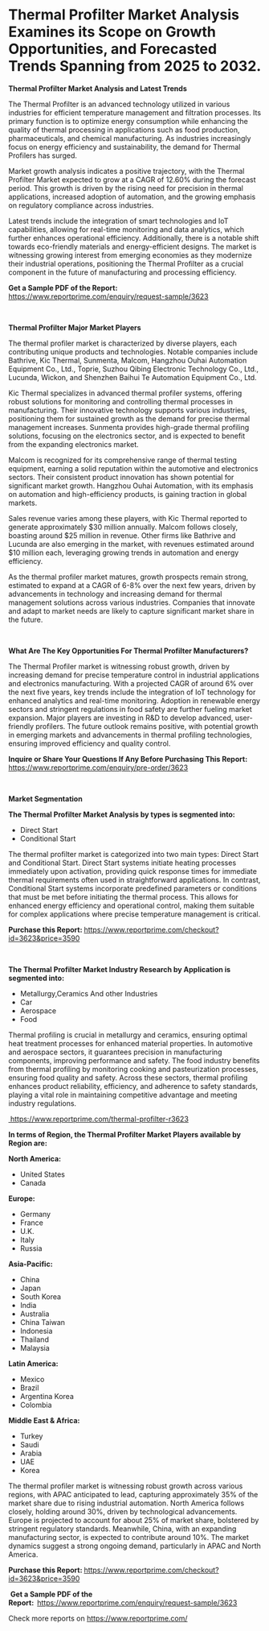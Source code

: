 <p><h1>Thermal Profilter Market Analysis Examines its Scope on Growth Opportunities, and Forecasted Trends Spanning from 2025 to 2032.</h1></p><p><strong>Thermal Profilter Market Analysis and Latest Trends</strong></p>
<p><p>The Thermal Profilter is an advanced technology utilized in various industries for efficient temperature management and filtration processes. Its primary function is to optimize energy consumption while enhancing the quality of thermal processing in applications such as food production, pharmaceuticals, and chemical manufacturing. As industries increasingly focus on energy efficiency and sustainability, the demand for Thermal Profilers has surged.</p><p>Market growth analysis indicates a positive trajectory, with the Thermal Profilter Market expected to grow at a CAGR of 12.60% during the forecast period. This growth is driven by the rising need for precision in thermal applications, increased adoption of automation, and the growing emphasis on regulatory compliance across industries. </p><p>Latest trends include the integration of smart technologies and IoT capabilities, allowing for real-time monitoring and data analytics, which further enhances operational efficiency. Additionally, there is a notable shift towards eco-friendly materials and energy-efficient designs. The market is witnessing growing interest from emerging economies as they modernize their industrial operations, positioning the Thermal Profilter as a crucial component in the future of manufacturing and processing efficiency.</p></p>
<p><strong>Get a Sample PDF of the Report:&nbsp;</strong> <a href="https://www.reportprime.com/enquiry/request-sample/3623?utm_campaign=2456&utm_medium=2&utm_source=Github&utm_content=ia&utm_term=18032025&utm_id=thermal-profilter">https://www.reportprime.com/enquiry/request-sample/3623</a></p>
<p>&nbsp;</p>
<p><strong>Thermal Profilter Major Market Players</strong></p>
<p><p>The thermal profiler market is characterized by diverse players, each contributing unique products and technologies. Notable companies include Bathrive, Kic Thermal, Sunmenta, Malcom, Hangzhou Ouhai Automation Equipment Co., Ltd., Toprie, Suzhou Qibing Electronic Technology Co., Ltd., Lucunda, Wickon, and Shenzhen Baihui Te Automation Equipment Co., Ltd.</p><p>Kic Thermal specializes in advanced thermal profiler systems, offering robust solutions for monitoring and controlling thermal processes in manufacturing. Their innovative technology supports various industries, positioning them for sustained growth as the demand for precise thermal management increases. Sunmenta provides high-grade thermal profiling solutions, focusing on the electronics sector, and is expected to benefit from the expanding electronics market.</p><p>Malcom is recognized for its comprehensive range of thermal testing equipment, earning a solid reputation within the automotive and electronics sectors. Their consistent product innovation has shown potential for significant market growth. Hangzhou Ouhai Automation, with its emphasis on automation and high-efficiency products, is gaining traction in global markets.</p><p>Sales revenue varies among these players, with Kic Thermal reported to generate approximately $30 million annually. Malcom follows closely, boasting around $25 million in revenue. Other firms like Bathrive and Lucunda are also emerging in the market, with revenues estimated around $10 million each, leveraging growing trends in automation and energy efficiency.</p><p>As the thermal profiler market matures, growth prospects remain strong, estimated to expand at a CAGR of 6-8% over the next few years, driven by advancements in technology and increasing demand for thermal management solutions across various industries. Companies that innovate and adapt to market needs are likely to capture significant market share in the future.</p></p>
<p>&nbsp;</p>
<p><strong>What Are The Key Opportunities For Thermal Profilter Manufacturers?</strong></p>
<p><p>The Thermal Profiler market is witnessing robust growth, driven by increasing demand for precise temperature control in industrial applications and electronics manufacturing. With a projected CAGR of around 6% over the next five years, key trends include the integration of IoT technology for enhanced analytics and real-time monitoring. Adoption in renewable energy sectors and stringent regulations in food safety are further fueling market expansion. Major players are investing in R&D to develop advanced, user-friendly profilers. The future outlook remains positive, with potential growth in emerging markets and advancements in thermal profiling technologies, ensuring improved efficiency and quality control.</p></p>
<p><strong>Inquire or Share Your Questions If Any Before Purchasing This Report:</strong> <a href="https://www.reportprime.com/enquiry/pre-order/3623?utm_campaign=2456&utm_medium=2&utm_source=Github&utm_content=ia&utm_term=18032025&utm_id=thermal-profilter">https://www.reportprime.com/enquiry/pre-order/3623</a></p>
<p>&nbsp;</p>
<p><strong>Market Segmentation</strong></p>
<p><strong>The Thermal Profilter Market Analysis by types is segmented into:</strong></p>
<p><ul><li>Direct Start</li><li>Conditional Start</li></ul></p>
<p><p>The thermal profilter market is categorized into two main types: Direct Start and Conditional Start. Direct Start systems initiate heating processes immediately upon activation, providing quick response times for immediate thermal requirements often used in straightforward applications. In contrast, Conditional Start systems incorporate predefined parameters or conditions that must be met before initiating the thermal process. This allows for enhanced energy efficiency and operational control, making them suitable for complex applications where precise temperature management is critical.</p></p>
<p><strong>Purchase this Report:&nbsp;</strong><a href="https://www.reportprime.com/checkout?id=3623&price=3590&utm_campaign=2456&utm_medium=2&utm_source=Github&utm_content=ia&utm_term=18032025&utm_id=thermal-profilter">https://www.reportprime.com/checkout?id=3623&price=3590</a></p>
<p>&nbsp;</p>
<p><strong>The Thermal Profilter Market Industry Research by Application is segmented into:</strong></p>
<p><ul><li>Metallurgy,Ceramics And other Industries</li><li>Car</li><li>Aerospace</li><li>Food</li></ul></p>
<p><p>Thermal profiling is crucial in metallurgy and ceramics, ensuring optimal heat treatment processes for enhanced material properties. In automotive and aerospace sectors, it guarantees precision in manufacturing components, improving performance and safety. The food industry benefits from thermal profiling by monitoring cooking and pasteurization processes, ensuring food quality and safety. Across these sectors, thermal profiling enhances product reliability, efficiency, and adherence to safety standards, playing a vital role in maintaining competitive advantage and meeting industry regulations.</p></p>
<p><a href="https://www.reportprime.com/thermal-profilter-r3623?utm_campaign=2456&utm_medium=2&utm_source=Github&utm_content=ia&utm_term=18032025&utm_id=thermal-profilter">&nbsp;https://www.reportprime.com/thermal-profilter-r3623</a></p>
<p><strong>In terms of Region, the Thermal Profilter Market Players available by Region are:</strong></p>
<p>
    <p> <strong> North America: </strong>
        <ul>
            <li>United States</li>
            <li>Canada</li>
        </ul>
        </p> 
    <p> <strong> Europe: </strong>
        <ul>
            <li>Germany</li>
            <li>France</li>
            <li>U.K.</li>
            <li>Italy</li>
            <li>Russia</li>
        </ul>
        </p> 
    <p> <strong> Asia-Pacific: </strong>
        <ul>
            <li>China</li>
            <li>Japan</li>
            <li>South Korea</li>
            <li>India</li>
            <li>Australia</li>
            <li>China Taiwan</li>
            <li>Indonesia</li>
            <li>Thailand</li>
            <li>Malaysia</li>
        </ul>
        </p> 
    <p> <strong> Latin America: </strong>
        <ul>
            <li>Mexico</li>
            <li>Brazil</li>
            <li>Argentina Korea</li>
            <li>Colombia</li>
        </ul>
        </p> 
    <p> <strong> Middle East & Africa: </strong>
        <ul>
            <li>Turkey</li>
            <li>Saudi</li>
            <li>Arabia</li>
            <li>UAE</li>
            <li>Korea</li>
        </ul>
    </p>
    </p>
<p><p>The thermal profiler market is witnessing robust growth across various regions, with APAC anticipated to lead, capturing approximately 35% of the market share due to rising industrial automation. North America follows closely, holding around 30%, driven by technological advancements. Europe is projected to account for about 25% of market share, bolstered by stringent regulatory standards. Meanwhile, China, with an expanding manufacturing sector, is expected to contribute around 10%. The market dynamics suggest a strong ongoing demand, particularly in APAC and North America.</p></p>
<p><strong>Purchase this Report: </strong><a href="https://www.reportprime.com/checkout?id=3623&price=3590&utm_campaign=2456&utm_medium=2&utm_source=Github&utm_content=ia&utm_term=18032025&utm_id=thermal-profilter">https://www.reportprime.com/checkout?id=3623&price=3590</a></p>
<p>&nbsp;<strong>Get a Sample PDF of the Report:&nbsp;&nbsp;</strong><a href="https://www.reportprime.com/enquiry/request-sample/3623?utm_campaign=2456&utm_medium=2&utm_source=Github&utm_content=ia&utm_term=18032025&utm_id=thermal-profilter">https://www.reportprime.com/enquiry/request-sample/3623</a></p>
<p><strong></strong></p>
<p>Check more reports on <a href="https://www.reportprime.com/?utm_campaign=2456&utm_medium=2&utm_source=Github&utm_content=ia&utm_term=18032025&utm_id=thermal-profilter">https://www.reportprime.com/</a></p>